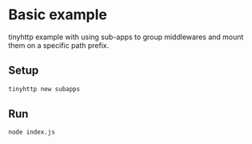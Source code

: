 # Basic example

tinyhttp example with using sub-apps to group middlewares and mount them on a specific path prefix.

## Setup

```sh
tinyhttp new subapps
```

## Run

```sh
node index.js
```
